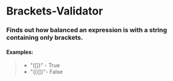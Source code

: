 # Brackets-Validator
### Finds out how balanced an expression is with a string containing only brackets.
#### Examples:
> - "([])" - True
> - "{[(]}"- False
